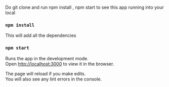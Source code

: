 
Do git clone and run npm install , npm start to see this app running into your local

### `npm install`

This will add all the dependencies 

### `npm start`

Runs the app in the development mode.<br>
Open [http://localhost:3000](http://localhost:3000) to view it in the browser.

The page will reload if you make edits.<br>
You will also see any lint errors in the console.
